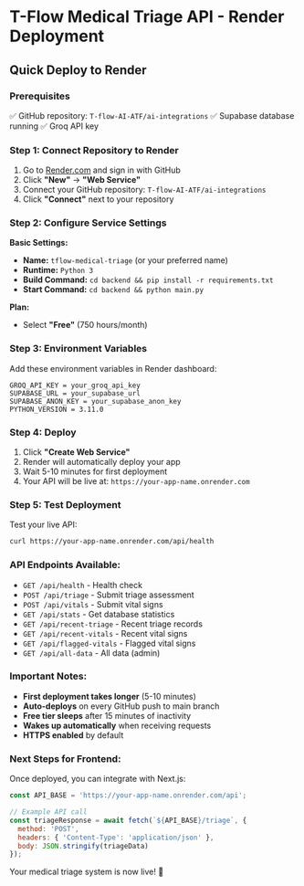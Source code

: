 # T-Flow Medical Triage API - Render Deployment

## Quick Deploy to Render

### Prerequisites
✅ GitHub repository: `T-flow-AI-ATF/ai-integrations`
✅ Supabase database running
✅ Groq API key

### Step 1: Connect Repository to Render

1. Go to [Render.com](https://render.com) and sign in with GitHub
2. Click **"New"** → **"Web Service"**
3. Connect your GitHub repository: `T-flow-AI-ATF/ai-integrations`
4. Click **"Connect"** next to your repository

### Step 2: Configure Service Settings

**Basic Settings:**
- **Name:** `tflow-medical-triage` (or your preferred name)
- **Runtime:** `Python 3`
- **Build Command:** `cd backend && pip install -r requirements.txt`
- **Start Command:** `cd backend && python main.py`

**Plan:**
- Select **"Free"** (750 hours/month)

### Step 3: Environment Variables

Add these environment variables in Render dashboard:

```
GROQ_API_KEY = your_groq_api_key
SUPABASE_URL = your_supabase_url  
SUPABASE_ANON_KEY = your_supabase_anon_key
PYTHON_VERSION = 3.11.0
```

### Step 4: Deploy

1. Click **"Create Web Service"**
2. Render will automatically deploy your app
3. Wait 5-10 minutes for first deployment
4. Your API will be live at: `https://your-app-name.onrender.com`

### Step 5: Test Deployment

Test your live API:
```bash
curl https://your-app-name.onrender.com/api/health
```

### API Endpoints Available:

- `GET /api/health` - Health check
- `POST /api/triage` - Submit triage assessment  
- `POST /api/vitals` - Submit vital signs
- `GET /api/stats` - Get database statistics
- `GET /api/recent-triage` - Recent triage records
- `GET /api/recent-vitals` - Recent vital signs
- `GET /api/flagged-vitals` - Flagged vital signs
- `GET /api/all-data` - All data (admin)

### Important Notes:

- **First deployment takes longer** (5-10 minutes)
- **Auto-deploys** on every GitHub push to main branch
- **Free tier sleeps** after 15 minutes of inactivity
- **Wakes up automatically** when receiving requests
- **HTTPS enabled** by default

### Next Steps for Frontend:

Once deployed, you can integrate with Next.js:

```javascript
const API_BASE = 'https://your-app-name.onrender.com/api';

// Example API call
const triageResponse = await fetch(`${API_BASE}/triage`, {
  method: 'POST',
  headers: { 'Content-Type': 'application/json' },
  body: JSON.stringify(triageData)
});
```

Your medical triage system is now live! 🚀

